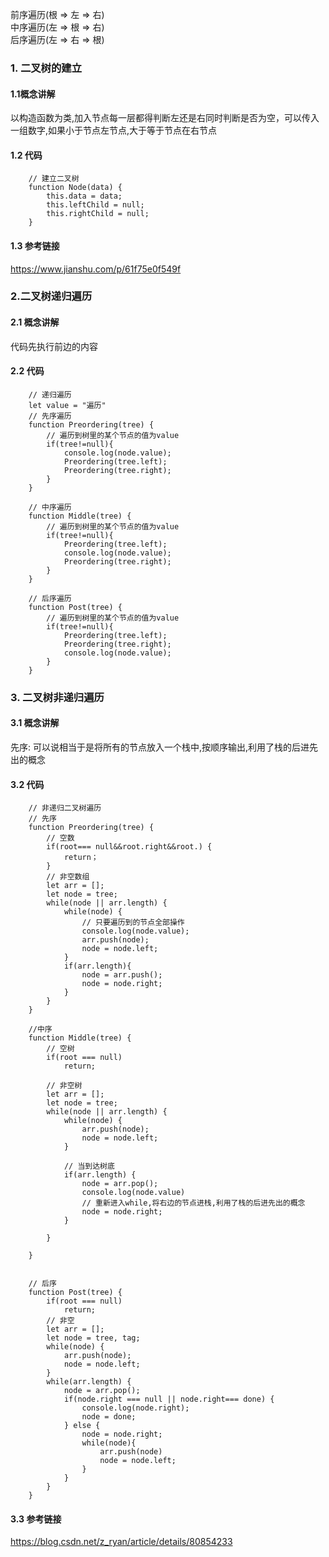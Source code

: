 前序遍历(根 => 左 => 右)  
中序遍历(左 => 根 => 右)  
后序遍历(左 => 右 => 根)
### 1. 二叉树的建立
#### 1.1概念讲解
以构造函数为类,加入节点每一层都得判断左还是右同时判断是否为空，可以传入一组数字,如果小于节点左节点,大于等于节点在右节点
#### 1.2 代码
		// 建立二叉树
		function Node(data) {
			this.data = data;
			this.leftChild = null;
			this.rightChild = null;
		}
#### 1.3 参考链接
https://www.jianshu.com/p/61f75e0f549f
### 2.二叉树递归遍历
#### 2.1 概念讲解
代码先执行前边的内容
#### 2.2 代码
		// 递归遍历
		let value = "遍历"
		// 先序遍历
		function Preordering(tree) {
			// 遍历到树里的某个节点的值为value
			if(tree!=null){
				console.log(node.value);
				Preordering(tree.left);
				Preordering(tree.right);
			}
		}

		// 中序遍历
		function Middle(tree) {
			// 遍历到树里的某个节点的值为value
			if(tree!=null){
				Preordering(tree.left);
				console.log(node.value);
				Preordering(tree.right);
			}
		}

		// 后序遍历
		function Post(tree) {
			// 遍历到树里的某个节点的值为value
			if(tree!=null){
				Preordering(tree.left);
				Preordering(tree.right);
				console.log(node.value);
			}
		}
### 3. 二叉树非递归遍历
#### 3.1 概念讲解
先序: 可以说相当于是将所有的节点放入一个栈中,按顺序输出,利用了栈的后进先出的概念
#### 3.2 代码
		// 非递归二叉树遍历
		// 先序
		function Preordering(tree) {
			// 空数
			if(root=== null&&root.right&&root.) {
				return；
			}
			// 非空数组
			let arr = [];
			let node = tree;
			while(node || arr.length) {
				while(node) {
					// 只要遍历到的节点全部操作
					console.log(node.value);
					arr.push(node);
					node = node.left;
				}
				if(arr.length){
					node = arr.push();
					node = node.right;
				}
			}
		}

		//中序
		function Middle(tree) {
			// 空树
			if(root === null)
				return;
			
			// 非空树
			let arr = [];
			let node = tree;
			while(node || arr.length) {
				while(node) {
					arr.push(node);
					node = node.left;
				}

				// 当到达树底
				if(arr.length) {
					node = arr.pop();
					console.log(node.value)
					// 重新进入while,将右边的节点进栈,利用了栈的后进先出的概念
					node = node.right;
				}

			}

		}


		// 后序
		function Post(tree) {
			if(root === null)
				return;
			// 非空
			let arr = [];
			let node = tree, tag;
			while(node) {
				arr.push(node);
				node = node.left;
			}
			while(arr.length) {
				node = arr.pop();
				if(node.right === null || node.right=== done) {
					console.log(node.right);
					node = done;
				} else {
					node = node.right;
					while(node){
						arr.push(node)
						node = node.left;
					}
				}
			}
		}
#### 3.3 参考链接
https://blog.csdn.net/z_ryan/article/details/80854233
